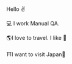 Hello :v:



:computer: I work Manual QA.


:earth_americas:I love to travel. I like :bicyclist:


 :shinto_shrine:I want to visit Japan:white_heart:
